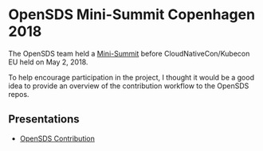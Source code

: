 # OpenSDS Mini-Summit Copenhagen 2018

The OpenSDS team held a
[Mini-Summit](https://events.linuxfoundation.org/events/kubecon-cloudnativecon-europe-2018/co-located-events/opensds-mini-summit/)
before CloudNativeCon/Kubecon EU held on May 2, 2018.

To help encourage participation in the project, I thought it would be a good
idea to provide an overview of the contribution workflow to the OpenSDS repos.

## Presentations

* [OpenSDS Contribution](https://gitpitch.com/stmcginnis/presentations/master?p=Copenhagen2018/Contribution)

